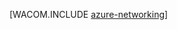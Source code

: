 <properties linkid="manage-fundamentals-networking" urlDisplayName="Networking" pageTitle="Networking (Windows) - Azure fundamentals" metaKeywords="Azure virtual network, Azure connect, Azure 流量管理器" description="An introduction in Azure networking." metaCanonical="http://www.windowsazure.cn/en-us/develop/net/fundamentals/networking/" services="virtual-machines,virtual-network" documentationCenter="" title="" authors="" solutions="" manager="" editor="" />
<tags ms.service="virtual-machines,virtual-network"
    ms.date=""
    wacn.date=""
    />




[WACOM.INCLUDE [azure-networking](../includes/azure-networking.md)]

